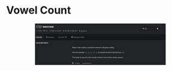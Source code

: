 # Vowel Count

<p align="center">
  <img src="./screenshots/image1.png" width="350" title="Console">
</p>
